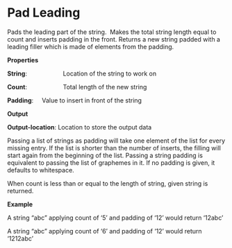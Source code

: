 # Pad Leading

Pads the leading part of the string.  Makes the total string length equal to count and inserts padding in the front. Returns a new string padded with a leading filler which is made of elements from the padding.

 **Properties**
 

**String**:                     Location of the string to work on

**Count**:                     Total length of the new string

**Padding**:                 Value to insert in front of the string

 **Output**
 

**Output-location**: Location to store the output data

Passing a list of strings as padding will take one element of the list for every missing entry. If the list is shorter than the number of inserts, the filling will start again from the beginning of the list. Passing a string padding is equivalent to passing the list of graphemes in it. If no padding is given, it defaults to whitespace.

When count is less than or equal to the length of string, given string is returned.

**Example**

A string “abc” applying count of ‘5’ and padding of ‘12’ would return ‘12abc’

A string “abc” applying count of ‘6’ and padding of ‘12’ would return ‘1212abc’